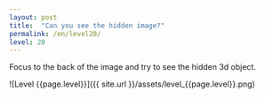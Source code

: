 ```yaml
---
layout: post
title:  "Can you see the hidden image?"
permalink: /en/level20/
level: 20
---
```

Focus to the back of the image and try to see the hidden 3d object.

![Level {{page.level}}]({{ site.url }}/assets/level_{{page.level}}.png)